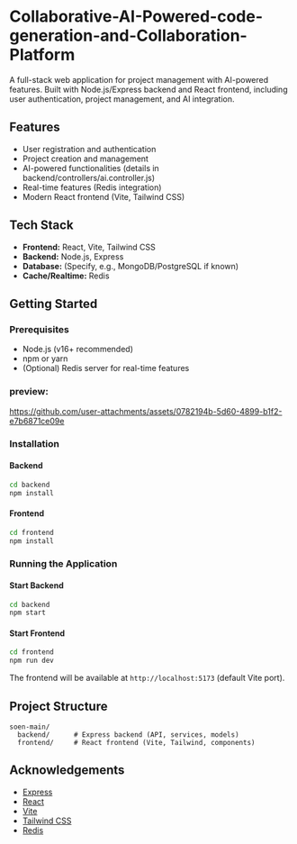 # Collaborative-AI-Powered-code-generation-and-Collaboration-Platform

A full-stack web application for project management with AI-powered features. Built with Node.js/Express backend and React frontend, including user authentication, project management, and AI integration.

## Features

- User registration and authentication
- Project creation and management
- AI-powered functionalities (details in backend/controllers/ai.controller.js)
- Real-time features (Redis integration)
- Modern React frontend (Vite, Tailwind CSS)

## Tech Stack

- **Frontend:** React, Vite, Tailwind CSS
- **Backend:** Node.js, Express
- **Database:** (Specify, e.g., MongoDB/PostgreSQL if known)
- **Cache/Realtime:** Redis

## Getting Started

### Prerequisites
- Node.js (v16+ recommended)
- npm or yarn
- (Optional) Redis server for real-time features
### preview:
https://github.com/user-attachments/assets/0782194b-5d60-4899-b1f2-e7b6871ce09e
### Installation

#### Backend
```bash
cd backend
npm install
```

#### Frontend
```bash
cd frontend
npm install
```

### Running the Application

#### Start Backend
```bash
cd backend
npm start
```

#### Start Frontend
```bash
cd frontend
npm run dev
```

The frontend will be available at `http://localhost:5173` (default Vite port).

## Project Structure

```
soen-main/
  backend/      # Express backend (API, services, models)
  frontend/     # React frontend (Vite, Tailwind, components)
```
## Acknowledgements
- [Express](https://expressjs.com/)
- [React](https://react.dev/)
- [Vite](https://vitejs.dev/)
- [Tailwind CSS](https://tailwindcss.com/)
- [Redis](https://redis.io/) 




